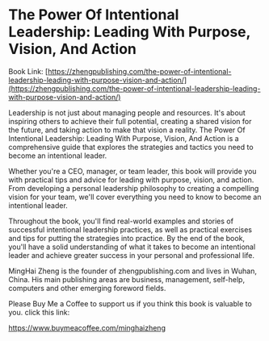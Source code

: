 # The Power Of Intentional Leadership: Leading With Purpose, Vision, And Action

Book Link: [https://zhengpublishing.com/the-power-of-intentional-leadership-leading-with-purpose-vision-and-action/](https://zhengpublishing.com/the-power-of-intentional-leadership-leading-with-purpose-vision-and-action/)

Leadership is not just about managing people and resources. It's about inspiring others to achieve their full potential, creating a shared vision for the future, and taking action to make that vision a reality. The Power Of Intentional Leadership: Leading With Purpose, Vision, And Action is a comprehensive guide that explores the strategies and tactics you need to become an intentional leader.

Whether you're a CEO, manager, or team leader, this book will provide you with practical tips and advice for leading with purpose, vision, and action. From developing a personal leadership philosophy to creating a compelling vision for your team, we'll cover everything you need to know to become an intentional leader.

Throughout the book, you'll find real-world examples and stories of successful intentional leadership practices, as well as practical exercises and tips for putting the strategies into practice. By the end of the book, you'll have a solid understanding of what it takes to become an intentional leader and achieve greater success in your personal and professional life.

MingHai Zheng is the founder of zhengpublishing.com and lives in Wuhan, China. His main publishing areas are business, management, self-help, computers and other emerging foreword fields.

Please Buy Me a Coffee to support us if you think this book is valuable to you. click this link:

https://www.buymeacoffee.com/minghaizheng
